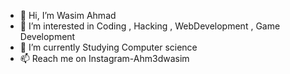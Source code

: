 - 👋 Hi, I’m Wasim Ahmad
- 👀 I’m interested in Coding , Hacking , WebDevelopment , Game Development
- 🌱 I’m currently Studying Computer science 
- 📫 Reach me on
Instagram-Ahm3dwasim 

